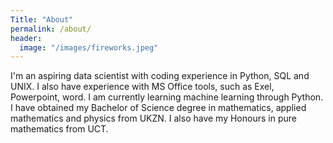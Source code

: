 ```yaml
---
Title: "About"
permalink: /about/
header:
  image: "/images/fireworks.jpeg"
---
```


I'm an aspiring data scientist with coding experience in Python, SQL and UNIX. I also have experience with MS Office tools, such as Exel, Powerpoint, word. I am currently learning machine learning through Python. I have obtained my Bachelor of Science degree in mathematics, applied mathematics and physics from UKZN. I also have my Honours in pure mathematics from UCT.
